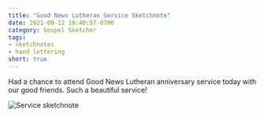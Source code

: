 ```yaml
---
title: "Good News Lutheran Service Sketchnote"
date: 2021-09-12 18:40:57-0700
category: Gospel Sketcher
tags:
- sketchnotes
- hand lettering
short: true
---
```


Had a chance to attend Good News Lutheran anniversary service today with our good friends. Such a beautiful service!

![Service sketchnote](https://media.bennorris.com/images/gospelsketcher/general/sep-21-good-news-lutheran.jpeg)
